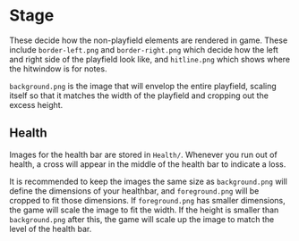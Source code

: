 # Stage
These decide how the non-playfield elements are rendered in game. These include `border-left.png` and `border-right.png` which decide how the left and right side of the playfield look like, and `hitline.png` which shows where the hitwindow is for notes.

`background.png` is the image that will envelop the entire playfield, scaling itself so that it matches the width of the playfield and cropping out the excess height.

## Health
Images for the health bar are stored in `Health/`. Whenever you run out of health, a cross will appear in the middle of the health bar to indicate a loss.

It is recommended to keep the images the same size as `background.png` will define the dimensions of your healthbar, and `foreground.png` will be cropped to fit those dimensions. If `foreground.png` has smaller dimensions, the game will scale the image to fit the width. If the height is smaller than `background.png` after this, the game will scale up the image to match the level of the health bar.